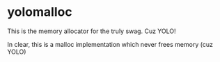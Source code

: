 yolomalloc
==========

This is the memory allocator for the truly swag. Cuz YOLO!

In clear, this is a malloc implementation which never frees memory (cuz YOLO)
